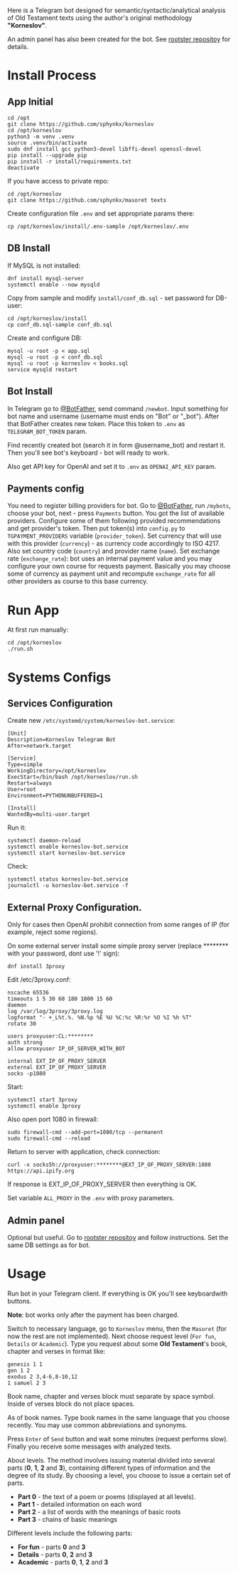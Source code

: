 Here is a Telegram bot designed for semantic/syntactic/analytical analysis of Old Testament texts using the author's original methodology __"Korneslov"__.

An admin panel has also been created for the bot. See [rootster repositoy](https://github.com/sphynkx/rootster) for details.


# Install Process

## App Initial
```
cd /opt
git clone https://github.com/sphynkx/korneslov
cd /opt/korneslov
python3 -m venv .venv
source .venv/bin/activate
sudo dnf install gcc python3-devel libffi-devel openssl-devel
pip install --upgrade pip
pip install -r install/requirements.txt
deactivate
```

If you have access to private repo:
```
cd /opt/korneslov
git clone https://github.com/sphynkx/masoret texts
```
Create configuration file `.env` and set appropriate params there:
```
cp /opt/korneslov/install/.env-sample /opt/korneslov/.env

```


## DB Install
If MySQL is not installed:
```
dnf install mysql-server
systemctl enable --now mysqld
```
Copy from sample and modify `install/conf_db.sql` - set password for DB-user:
```
cd /opt/korneslov/install
cp conf_db.sql-sample conf_db.sql
```
Create and configure DB:
```
mysql -u root -p < app.sql
mysql -u root -p < conf_db.sql
mysql -u root -p korneslov < books.sql
service mysqld restart
```


## Bot Install
In Telegram go to [@BotFather](https://t.me/BotFather), send command `/newbot`. Input something for bot name and username (username must ends on "Bot" or "_bot"). After that BotFather creates new token. Place this token to `.env` as `TELEGRAM_BOT_TOKEN` param.

Find recently created bot (search it in form @username_bot) and restart it. Then you'll see bot's keyboard - bot will ready to work.

Also get API key for OpenAI and set it to `.env` as `OPENAI_API_KEY` param.


## Payments config
You need to register billing providers for bot. Go to [@BotFather](https://t.me/BotFather), run `/mybots`, choose your bot, next - press `Payments` button. You got the list of available providers. Configure some of them following provided recommendations and get provider's token. Then put token(s) into `config.py` to `TGPAYMENT_PROVIDERS` variable (`provider_token`). Set currency that will use with this provider (`currency`) - as currency code accordingly to ISO 4217. Also set country code (`country`) and provider name (`name`). Set exchange rate (`exchange_rate`): bot uses an internal payment value and you may configure your own course for requests payment. Basically you may choose some of currency as payment unit and recompute `exchange_rate` for all other providers as course to this base currency.


# Run App
At first run manually:
```
cd /opt/korneslov
./run.sh
```


# Systems Configs

## Services Configuration
Create new `/etc/systemd/system/korneslov-bot.service`:
```
[Unit]
Description=Korneslov Telegram Bot
After=network.target

[Service]
Type=simple
WorkingDirectory=/opt/korneslov
ExecStart=/bin/bash /opt/korneslov/run.sh
Restart=always
User=root
Environment=PYTHONUNBUFFERED=1

[Install]
WantedBy=multi-user.target
```

Run it:
```
systemctl daemon-reload
systemctl enable korneslov-bot.service
systemctl start korneslov-bot.service
```
Check:
```
systemctl status korneslov-bot.service
journalctl -u korneslov-bot.service -f
```


## External Proxy Configuration.
Only for cases then OpenAI prohibit connection from some ranges of IP (for example, reject some regions).

On some external server install some simple proxy server (replace ******** with your password, dont use '!' sign):
```
dnf install 3proxy
```
Edit /etc/3proxy.conf:
```
nscache 65536
timeouts 1 5 30 60 180 1800 15 60
daemon
log /var/log/3proxy/3proxy.log
logformat "- +_L%t.%. %N.%p %E %U %C:%c %R:%r %O %I %h %T"
rotate 30

users proxyuser:CL:********
auth strong
allow proxyuser IP_OF_SERVER_WITH_BOT

internal EXT_IP_OF_PROXY_SERVER
external EXT_IP_OF_PROXY_SERVER
socks -p1080
```
Start:
```
systemctl start 3proxy
systemctl enable 3proxy
```

Also open port 1080 in firewall:
```
sudo firewall-cmd --add-port=1080/tcp --permanent
sudo firewall-cmd --reload
```

Return to server with application, check connection:
```
curl -x socks5h://proxyuser:********@EXT_IP_OF_PROXY_SERVER:1080 https://api.ipify.org
```
If response is EXT_IP_OF_PROXY_SERVER then everything is OK.

Set variable `ALL_PROXY` in the `.env` with proxy parameters.


## Admin panel
Optional but useful. Go to [rootster repositoy](https://github.com/sphynkx/rootster) and follow instructions. Set the same DB settings as for bot.


# Usage
Run bot in your Telegram client. If everything is OK you'll see keyboardwith buttons.

**Note**: bot works only after the payment has been charged.

Switch to necessary language, go to `Korneslov` menu, then the `Masoret` (for now the rest are not implemented). Next choose request level (`For fun`, `Details` or `Academic`). Type you request about some **Old Testament**'s book, chapter and verses in format like:
```
genesis 1 1
gen 1 2
exodus 2 3,4-6,8-10,12
1 samuel 2 3
```

Book name, chapter and verses block must separate by space symbol. Inside of verses block do not place spaces.

As of book names. Type book names in the same language that you choose recently. You may use common abbreviations and synonyms.

Press `Enter` of `Send` button and wait some minutes (request performs slow). Finally you receive some messages with analyzed texts.

About levels. The method involves issuing material divided into several parts (**0**, **1**, **2** and **3**), containing different types of information and the degree of its study. By choosing a level, you choose to issue a certain set of parts.

* **Part 0** - the text of a poem or poems (displayed at all levels).
* **Part 1** - detailed information on each word
* **Part 2** - a list of words with the meanings of basic roots
* **Part 3** - chains of basic meanings

Different levels include the following parts:

* **For fun** - parts **0** and **3**
* **Details** - parts **0**, **2** and **3**
* **Academic** - parts **0**, **1**, **2** and **3**

